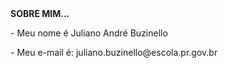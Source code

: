 <HTML>
<B>SOBRE MIM...</B><P>
- Meu nome é Juliano André Buzinello<P>
- Meu e-mail é: juliano.buzinello@escola.pr.gov.br<P>

</HTML>